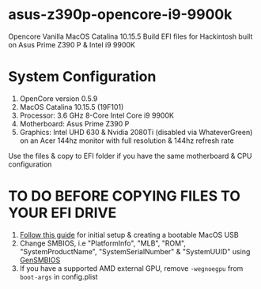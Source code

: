 # asus-z390p-opencore-i9-9900k
Opencore Vanilla MacOS Catalina 10.15.5 Build EFI files for Hackintosh built on Asus Prime Z390 P &amp; Intel i9 9900K

# System Configuration
1. OpenCore version 0.5.9
2. MacOS Catalina 10.15.5 (19F101)
3. Processor: 3.6 GHz 8-Core Intel Core i9 9900K
4. Motherboard: Asus Prime Z390 P
5. Graphics: Intel UHD 630 & Nvidia 2080Ti (disabled via WhateverGreen) on an Acer 144hz monitor with full resolution & 144hz refresh rate

Use the files & copy to EFI folder if you have the same motherboard & CPU configuration

# TO DO BEFORE COPYING FILES TO YOUR EFI DRIVE
1. <a href="https://dortania.github.io/OpenCore-Desktop-Guide/">Follow this guide</a> for initial setup & creating a bootable MacOS USB
2. Change SMBIOS, i.e "PlatformInfo", "MLB", "ROM", "SystemProductName", "SystemSerialNumber" &amp; "SystemUUID" using <a href="https://github.com/corpnewt/GenSMBIOS">GenSMBIOS</a>
3. If you have a supported AMD external GPU, remove <code>-wegnoegpu</code> from <code>boot-args</code> in config.plist
